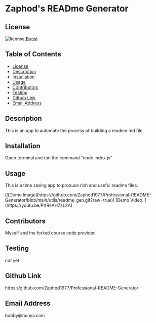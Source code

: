 ##  <h1>Zaphod's READme Generator</h1><h2> License </h2>
![license](https://img.shields.io/badge/License-Boost_1.0-lightblue.svg)[  Boost](https://www.boost.org/LICENSE_1_0.txt)<h2> Table of Contents </h2> 
- [License](#license) 
- [Description](#description) 
- [Installation](#installation) 
- [Usage](#usage) 
- [Contributors](#contributors) 
- [Testing](#testing) 
- [Github Link](#github) 
- [Email Address](#email) 
<h2>Description</h2> <p>This is an app to automate the process of building a readme.md file.</p><h2>Installation</h2> <p>Open terminal and run the command "node index.js"</p><h2>Usage</h2> <p>This is a time saving app to produce rich and useful readme files.</p>[![Demo Image](https://github.com/Zaphod1977/Professional-README-Generator/blob/main/utils/readme_gen.gif?raw=true)]
[Demo Video: ](https://youtu.be/PXRsAH7zL2A)
<h2>Contributors</h2> <p>Myself and the forked course code provider.</p><h2>Testing</h2> <p>not yet</p><h2>Github Link</h2> <p>https://github.com/Zaphod1977/Professional-README-Generator</p><h2>Email Address</h2><p>bobby@nunya.com</p>